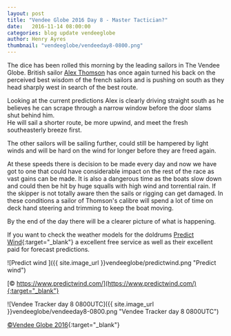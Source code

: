 ```yaml
--- 
layout: post
title: "Vendee Globe 2016 Day 8 - Master Tactician?"
date:   2016-11-14 08:00:00
categories: blog update vendeeglobe
author: Henry Ayres
thumbnail: "vendeeglobe/vendeeday8-0800.png"
--- 
```


The dice has been rolled this morning by the leading sailors in The Vendee Globe.  British sailor [Alex Thomson](http://www.alexthomsonracing.com/) has once again
turned his back on the perceived best wisdom of the french sailors and is pushing on south as they head sharply west in search of the best route.

Looking at the current predictions Alex is clearly driving straight south as he believes he can scrape through a narrow window before the door slams shut behind him.  
He will sail a shorter route, be more upwind, and meet the fresh southeasterly breeze first.  

The other sailors will be sailing further, could still be hampered by light winds and will be hard on the wind for longer before they are freed again.

At these speeds there is decision to be made every day and now we have got to one that could have considerable impact on the rest of the race as vast gains can be made.
It is also a dangerous time as the boats slow down and could then be hit by huge squalls with high wind and torrential rain.  If the skipper is not totally aware then the sails or rigging can get damaged.
In these conditions a sailor of Thomson's calibre will spend a lot of time on deck hand steering and trimming to keep the boat moving.

By the end of the day there will be a clearer picture of what is happening.  

If you want to check the weather models for the doldrums [Predict Wind](https://www.predictwind.com/){:target="_blank"} a excellent free service as well as their excellent paid for forecast predictions.


![Predict wind ]({{ site.image_url }}vendeeglobe/predictwind.png "Predict wind")

[&copy; https://www.predictwind.com/](https://www.predictwind.com/){:target="_blank"}

 
 


![Vendee Tracker day 8 0800UTC]({{ site.image_url }}vendeeglobe/vendeeday8-0800.png "Vendee Tracker day 8 0800UTC")

[&copy;Vendee Globe 2016](http://tracking2016.vendeeglobe.org/hp5ip0/){:target="_blank"}

